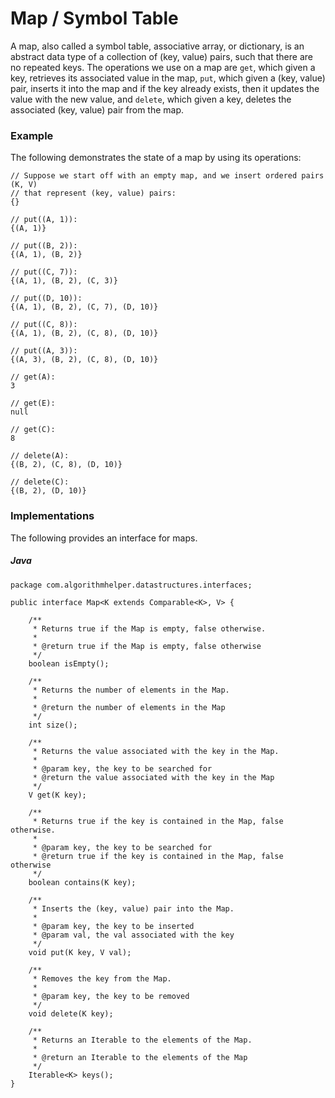 # Map / Symbol Table

A map, also called a symbol table, associative array, or dictionary, is an abstract data type of a 
collection of (key, value) pairs, such that there are no repeated keys. The operations we use on a 
map are `get`, which given a key, retrieves its associated value in the map, `put`, which given a 
(key, value) pair, inserts it into the map and if the key already exists, then it updates the value 
with the new value, and `delete`, which given a key, deletes the associated (key, value) pair from 
the map.

### Example

The following demonstrates the state of a map by using its operations:

```
// Suppose we start off with an empty map, and we insert ordered pairs (K, V)
// that represent (key, value) pairs:
{}

// put((A, 1)):
{(A, 1)}

// put((B, 2)):
{(A, 1), (B, 2)}

// put((C, 7)):
{(A, 1), (B, 2), (C, 3)}

// put((D, 10)):
{(A, 1), (B, 2), (C, 7), (D, 10)}

// put((C, 8)):
{(A, 1), (B, 2), (C, 8), (D, 10)}

// put((A, 3)):
{(A, 3), (B, 2), (C, 8), (D, 10)}

// get(A):
3

// get(E):
null

// get(C):
8

// delete(A):
{(B, 2), (C, 8), (D, 10)}

// delete(C):
{(B, 2), (D, 10)}
```

### Implementations

The following provides an interface for maps.

##### Java

```
package com.algorithmhelper.datastructures.interfaces;

public interface Map<K extends Comparable<K>, V> {

    /**
     * Returns true if the Map is empty, false otherwise.
     *
     * @return true if the Map is empty, false otherwise
     */
    boolean isEmpty();

    /**
     * Returns the number of elements in the Map.
     *
     * @return the number of elements in the Map
     */
    int size();

    /**
     * Returns the value associated with the key in the Map.
     *
     * @param key, the key to be searched for
     * @return the value associated with the key in the Map
     */
    V get(K key);

    /**
     * Returns true if the key is contained in the Map, false otherwise.
     *
     * @param key, the key to be searched for
     * @return true if the key is contained in the Map, false otherwise
     */
    boolean contains(K key);

    /**
     * Inserts the (key, value) pair into the Map.
     *
     * @param key, the key to be inserted
     * @param val, the val associated with the key
     */
    void put(K key, V val);

    /**
     * Removes the key from the Map.
     *
     * @param key, the key to be removed
     */
    void delete(K key);

    /**
     * Returns an Iterable to the elements of the Map.
     *
     * @return an Iterable to the elements of the Map
     */
    Iterable<K> keys();
}
```

